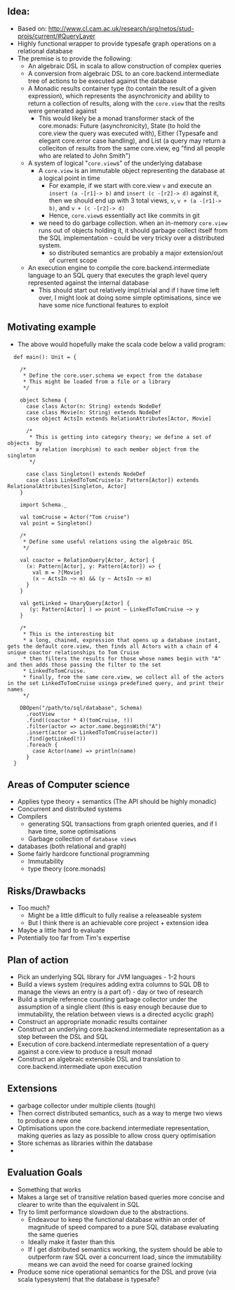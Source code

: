 ## Idea:
- Based on: http://www.cl.cam.ac.uk/research/srg/netos/stud-projs/current/#QueryLayer
- Highly functional wrapper to provide typesafe graph operations on a relational database
- The premise is to provide the following:
    - An algebraic DSL in scala to allow construction of complex queries
    - A conversion from algebraic DSL to an core.backend.intermediate tree of actions to be executed against the database
    - A Monadic results container type (to contain the result of a given expression), which represents the asynchronicity and ability to return a collection of results, along with the `core.view` that the reslts were generated against
        - This would likely be a monad transformer stack of the core.monads: Future (asynchronicity), State (to hold the core.view the query was executed with), Either (Typesafe and elegant core.error case handling), and List (a query may return a colleciton of results from the same core.view, eg "find all people who are related to John Smith")
    - A system of logical "`core.view`s" of the underlying database
        - A `core.view` is an immutable object representing the database at a logical point in time
            - For example, if we start with core.view `v` and execute an `insert (a -[r1]-> b)` and `insert (c -[r2]-> d)` against it, then we should end up with 3 total views, `v`, `v + (a -[r1]-> b)`, and `v + (c -[r2]-> d)`
            - Hence, `core.view`s essentially act like commits in git
        - we need to do garbage collection. when an in-memory `core.view` runs out of objects holding it, it should garbage collect itself from the SQL implementation - could be very tricky over a distributed system.
            - so distributed semantics are probably a major extension/out of current scope
    - An execution engine to compile the core.backend.intermediate language to an SQL query that executes the graph level query represented against the internal database 
        - This should start out relatively impl.trivial and if I have time left over, I might look at doing some simple optimisations, since we have some nice functional features to exploit
       
## Motivating example
- The above would hopefully make the scala code below a valid program:
```
  def main(): Unit = {

    /*
     * Define the core.user.schema we expect from the database
     * This might be loaded from a file or a library
     */

    object Schema {
      case class Actor(n: String) extends NodeDef
      case class Movie(n: String) extends NodeDef
      case object ActsIn extends RelationAttributes[Actor, Movie]

      /*
       * This is getting into category theory; we define a set of objects  by
       * a relation (morphism) to each member object from the singleton
       */

      case class Singleton() extends NodeDef
      case class LinkedToTomCruise(a: Pattern[Actor]) extends RelationalAttributes[Singleton, Actor]
    }

    import Schema._

    val tomCruise = Actor("Tom cruise")
    val point = Singleton()

    /*
     * Define some useful relations using the algebraic DSL
     */

    val coactor = RelationQuery[Actor, Actor] {
      (x: Pattern[Actor], y: Pattern[Actor]) => {
        val m = ?[Movie]
        (x ~ ActsIn ~> m) && (y ~ ActsIn ~> m)
      }
    }
    
    val getLinked = UnaryQuery[Actor] {
       (y: Pattern[Actor] ) => point ~ LinkedToTomCruise ~> y
    }
    
    /*
     * This is the interesting bit
     * a long, chained, expression that opens up a database instant, gets the default core.view, then finds all Actors with a chain of 4 unique coactor relationships to Tom Cruise
     * then filters the results for those whose names begin with "A" and then adds those passing the filter to the set
     * LinkedToTomCruise.
     * finally, from the same core.view, we collect all of the actors in the set LinkedToTomCruise usinga predefined query, and print their names
     */

    DBOpen("/path/to/sql/database", Schema)
      .rootView
      .find((coactor * 4)(tomCruise, !))
      .filter(actor => actor.name.beginsWith("A")
      .insert(actor => LinkedToTomCruise(actor))
      .find(getLinked(!))
      .foreach {
        case Actor(name) => println(name)
      }
  }
```

## Areas of Computer science
- Applies type theory + semantics (The API should be highly monadic)
- Concurrent and distributed systems
- Compilers
    - generating SQL transactions from graph oriented queries, and if I have time, some optimisations
    - Garbage collection of `database views`
- databases (both relational and graph)
- Some fairly hardcore functional programming
    - Immutability
    - type theory (core.monads)


## Risks/Drawbacks
- Too much?
    - Might be a little difficult to fully realise a releaseable system
    - But I think there is an achievable core project + extension idea
- Maybe a little hard to evaluate
- Potentially too far from Tim's expertise

## Plan of action
- Pick an underlying SQL library for JVM languages - 1-2 hours
- Build a views system (requires adding extra columns to SQL DB to manage the views an entry is a part of) - day or two of research
- Build a simple  reference counting garbage collector under the assumption of a single client (this is easy enough because due to immutability, the relation between views is a directed acyclic graph)
- Construct an appropriate monadic results container
- Construct an underlying core.backend.intermediate representation as a step between the DSL and SQL
- Execution of core.backend.intermediate representation of a query against a core.view to produce a result monad
- Construct an algebraic extensible DSL and translation to core.backend.intermediate upon execution

## Extensions
- garbage collector under multiple clients (tough)
- Then correct distributed semantics, such as a way to merge two views to produce a new one
- Optimisations upon the core.backend.intermediate representation, making queries as lazy as possible to allow cross query optimisation
- Store schemas as libraries within the database
-

## Evaluation Goals
- Something that works
- Makes a large set of transitive relation based queries more concise and clearer to write than the equivalent in SQL
- Try to limit performance slowdown due to the abstractions.
    - Endeavour to keep the functional database within an order of magnitude of speed compared to a pure SQL database evaluating the same queries
    - Ideally make it faster than this
    - If I get distributed semantics working, the system should be able to outperform raw SQL over a concurrent load, since the immutability means we can avoid the need for coarse grained locking
- Produce some nice operational semantics for the DSL and prove (via scala typesystem) that the database is typesafe?